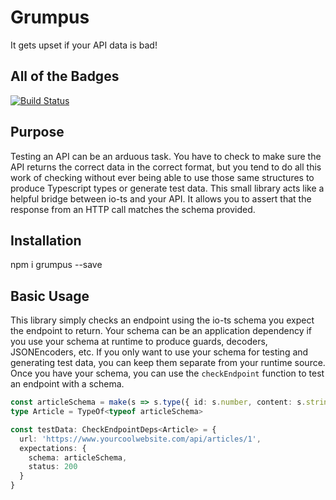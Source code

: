 # Grumpus

It gets upset if your API data is bad!

## All of the Badges

[![Build Status](https://travis-ci.com/williamareynolds/grumpus.svg?token=4KHz4TKq1ydcqkZZM9YK&branch=master)](https://travis-ci.com/williamareynolds/grumpus)

## Purpose

Testing an API can be an arduous task. You have to check to make sure the API returns
the correct data in the correct format, but you tend to do all this work of checking
without ever being able to use those same structures to produce Typescript types or
generate test data. This small library acts like a helpful bridge between io-ts and
your API. It allows you to assert that the response from an HTTP call matches the
schema provided.

## Installation

npm i grumpus --save

## Basic Usage

This library simply checks an endpoint using the io-ts schema you expect the endpoint
to return. Your schema can be an application dependency if you use your schema at
runtime to produce guards, decoders, JSONEncoders, etc. If you only want to use
your schema for testing and generating test data, you can keep them separate from
your runtime source. Once you have your schema, you can use the `checkEndpoint`
function to test an endpoint with a schema. 

```typescript 
const articleSchema = make(s => s.type({ id: s.number, content: s.string }))
type Article = TypeOf<typeof articleSchema>

const testData: CheckEndpointDeps<Article> = {
  url: 'https://www.yourcoolwebsite.com/api/articles/1',
  expectations: {
    schema: articleSchema,
    status: 200
  }
}
```
